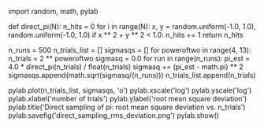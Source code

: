 import random, math, pylab

def direct_pi(N):
    n_hits = 0
    for i in range(N):
        x, y = random.uniform(-1.0, 1.0), random.uniform(-1.0, 1.0)
        if x ** 2 + y ** 2 < 1.0:
            n_hits += 1
    return n_hits

n_runs = 500
n_trials_list = []
sigmasqs = []
for poweroftwo in range(4, 13):
    n_trials = 2 ** poweroftwo
    sigmasq = 0.0
    for run in range(n_runs):
        pi_est = 4.0 * direct_pi(n_trials) / float(n_trials)
        sigmasq += (pi_est - math.pi) ** 2
    sigmasqs.append(math.sqrt(sigmasq/(n_runs)))
    n_trials_list.append(n_trials)

pylab.plot(n_trials_list, sigmasqs, 'o')
pylab.xscale('log')
pylab.yscale('log')
pylab.xlabel('number of trials')
pylab.ylabel('root mean square deviation')
pylab.title('Direct sampling of pi: root mean square deviation vs. n_trials')
pylab.savefig('direct_sampling_rms_deviation.png')
pylab.show()
